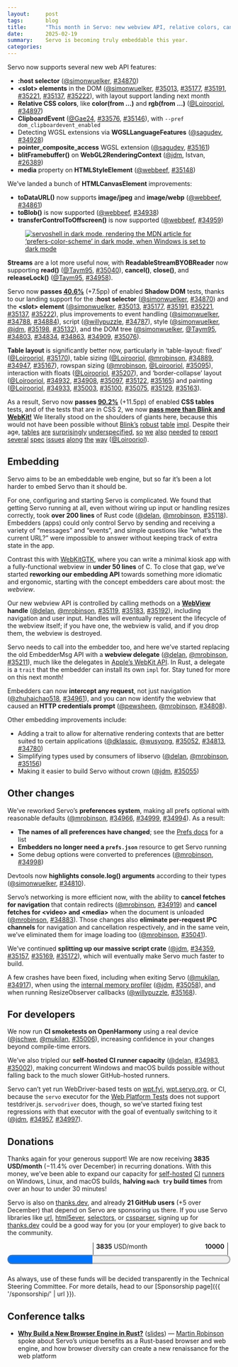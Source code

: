 ```yaml
---
layout:     post
tags:       blog
title:      "This month in Servo: new webview API, relative colors, canvas buffs, and more!"
date:       2025-02-19
summary:    Servo is becoming truly embeddable this year.
categories:
---
```


Servo now supports several new web API features:

- **:host selector** ([@simonwuelker](https://github.com/simonwuelker), [#34870](https://github.com/servo/servo/pull/34870))
- **&lt;slot> elements** in the DOM ([@simonwuelker](https://github.com/simonwuelker), [#35013](https://github.com/servo/servo/pull/35013), [#35177](https://github.com/servo/servo/pull/35177), [#35191](https://github.com/servo/servo/pull/35191), [#35221](https://github.com/servo/servo/pull/35221), [#35137](https://github.com/servo/servo/pull/35137), [#35222](https://github.com/servo/servo/pull/35222)), with layout support landing next month
- **Relative CSS colors**, like **color(from …)** and **rgb(from …)** ([@Loirooriol](https://github.com/Loirooriol), [#34897](https://github.com/servo/servo/pull/34897))
- **ClipboardEvent** ([@Gae24](https://github.com/Gae24), [#33576](https://github.com/servo/servo/pull/33576), [#35146](https://github.com/servo/servo/pull/35146)), with `--pref dom_clipboardevent_enabled`
- Detecting WGSL extensions via **WGSLLanguageFeatures** ([@sagudev](https://github.com/sagudev), [#34928](https://github.com/servo/servo/pull/34928))
- **pointer_composite_access** WGSL extension ([@sagudev](https://github.com/sagudev), [#35161](https://github.com/servo/servo/pull/35161))
- **blitFramebuffer()** on **WebGL2RenderingContext** ([@jdm](https://github.com/jdm), Istvan, [#26389](https://github.com/servo/servo/pull/26389))
- **media** property on **HTMLStyleElement** ([@webbeef](https://github.com/webbeef), [#35148](https://github.com/servo/servo/pull/35148))

We’ve landed a bunch of **HTMLCanvasElement** improvements:

- **toDataURL()** now supports **image/jpeg** and **image/webp** ([@webbeef](https://github.com/webbeef), [#34861](https://github.com/servo/servo/pull/34861))
- **toBlob()** is now supported ([@webbeef](https://github.com/webbeef), [#34938](https://github.com/servo/servo/pull/34938))
- **transferControlToOffscreen()** is now supported ([@webbeef](https://github.com/webbeef), [#34959](https://github.com/servo/servo/pull/34959))

<figure style="display: flex; justify-content: center;">
  <a href="{{ '/img/blog/january-2025.png' | url }}"><img src="{{ '/img/blog/january-2025.png' | url }}"
    alt="servoshell in dark mode, rendering the MDN article for ‘prefers-color-scheme’ in dark mode, when Windows is set to dark mode"></a>
</figure>

**Streams** are a lot more useful now, with **ReadableStreamBYOBReader** now supporting **read()** ([@Taym95](https://github.com/Taym95), [#35040](https://github.com/servo/servo/pull/35040)), **cancel()**, **close()**, and **releaseLock()** ([@Taym95](https://github.com/Taym95), [#34958](https://github.com/servo/servo/pull/34958)).

Servo now **passes [40.6%](https://wpt.servo.org)** (+7.5pp) of enabled **Shadow DOM** tests, thanks to our landing support for the **:host selector** ([@simonwuelker](https://github.com/simonwuelker), [#34870](https://github.com/servo/servo/pull/34870)) and the **&lt;slot> element** ([@simonwuelker](https://github.com/simonwuelker), [#35013](https://github.com/servo/servo/pull/35013), [#35177](https://github.com/servo/servo/pull/35177), [#35191](https://github.com/servo/servo/pull/35191), [#35221](https://github.com/servo/servo/pull/35221), [#35137](https://github.com/servo/servo/pull/35137), [#35222](https://github.com/servo/servo/pull/35222)), plus improvements to event handling ([@simonwuelker](https://github.com/simonwuelker), [#34788](https://github.com/servo/servo/pull/34788), [#34884](https://github.com/servo/servo/pull/34884)), script ([@willypuzzle](https://github.com/willypuzzle), [#34787](https://github.com/servo/servo/pull/34787)), style ([@simonwuelker](https://github.com/simonwuelker), [@jdm](https://github.com/jdm), [#35198](https://github.com/servo/servo/pull/35198), [#35132](https://github.com/servo/servo/pull/35132)), and the DOM tree ([@simonwuelker](https://github.com/simonwuelker), [@Taym95](https://github.com/Taym95), [#34803](https://github.com/servo/servo/pull/34803), [#34834](https://github.com/servo/servo/pull/34834), [#34863](https://github.com/servo/servo/pull/34863), [#34909](https://github.com/servo/servo/pull/34909), [#35076](https://github.com/servo/servo/pull/35076)).

**Table layout** is significantly better now, particularly in ‘table-layout: fixed’ ([@Loirooriol](https://github.com/Loirooriol), [#35170](https://github.com/servo/servo/pull/35170)), table sizing ([@Loirooriol](https://github.com/Loirooriol), [@mrobinson](https://github.com/mrobinson), [#34889](https://github.com/servo/servo/pull/34889), [#34947](https://github.com/servo/servo/pull/34947), [#35167](https://github.com/servo/servo/pull/35167)), rowspan sizing ([@mrobinson](https://github.com/mrobinson), [@Loirooriol](https://github.com/Loirooriol), [#35095](https://github.com/servo/servo/pull/35095)), interaction with floats ([@Loirooriol](https://github.com/Loirooriol), [#35207](https://github.com/servo/servo/pull/35207)), and ‘border-collapse’ layout ([@Loirooriol](https://github.com/Loirooriol), [#34932](https://github.com/servo/servo/pull/34932), [#34908](https://github.com/servo/servo/pull/34908), [#35097](https://github.com/servo/servo/pull/35097), [#35122](https://github.com/servo/servo/pull/35122), [#35165](https://github.com/servo/servo/pull/35165)) and painting ([@Loirooriol](https://github.com/Loirooriol), [#34933](https://github.com/servo/servo/pull/34933), [#35003](https://github.com/servo/servo/pull/35003), [#35100](https://github.com/servo/servo/pull/35100), [#35075](https://github.com/servo/servo/pull/35075), [#35129](https://github.com/servo/servo/pull/35129), [#35163](https://github.com/servo/servo/pull/35163)).

As a result, Servo now **passes [90.2%](https://wpt.servo.org)** (+11.5pp) of enabled **CSS tables** tests, and of the tests that are in CSS 2, we now [**pass more than Blink and WebKit!**](https://wpt.fyi/results/css/CSS2/tables?sha=d46d9abdea&max-count=1&to=2025-02-01T00%3A00%3A00.000Z&product=servo&product=chrome&product=safari&product=firefox)
We literally stood on the shoulders of giants here, because this would not have been possible without [Blink’s](https://github.com/servo/servo/blob/3122de08f3571a4026e825dd3ef6412cb37abfae/components/layout_2020/table/mod.rs#L8-L11) [robust](https://github.com/servo/servo/blob/3122de08f3571a4026e825dd3ef6412cb37abfae/components/layout_2020/table/layout.rs#L650-L654) [table](https://github.com/servo/servo/blob/3122de08f3571a4026e825dd3ef6412cb37abfae/components/layout_2020/table/layout.rs#L1246-L1248) [impl](https://github.com/servo/servo/blob/3122de08f3571a4026e825dd3ef6412cb37abfae/components/layout_2020/table/layout.rs#L1332-L1333).
Despite their age, [tables](https://github.com/w3c/csswg-drafts/issues/9781) [are](https://github.com/w3c/csswg-drafts/issues/9916) [surprisingly](https://github.com/w3c/csswg-drafts/issues/10132) [underspecified](https://github.com/w3c/csswg-drafts/issues/10133), [so](https://github.com/w3c/csswg-drafts/issues/10881) [we](https://github.com/w3c/csswg-drafts/issues/10885) [also](https://github.com/w3c/csswg-drafts/issues/10937) [needed](https://github.com/w3c/csswg-drafts/issues/11171) [to](https://github.com/w3c/csswg-drafts/issues/11404) [report](https://github.com/w3c/csswg-drafts/issues/11408) [several](https://github.com/w3c/csswg-drafts/issues/11419) [spec](https://github.com/w3c/csswg-drafts/issues/11489) [issues](https://github.com/w3c/csswg-drafts/issues/11504) [along](https://github.com/w3c/csswg-drafts/issues/11515) [the](https://github.com/w3c/csswg-drafts/issues/11568) [way](https://github.com/w3c/csswg-drafts/issues/11570) ([@Loirooriol](https://github.com/Loirooriol)).

## Embedding

Servo aims to be an embeddable web engine, but so far it’s been a lot harder to embed Servo than it should be.

For one, configuring and starting Servo is complicated.
We found that getting Servo running at all, even without wiring up input or handling resizes correctly, took **over 200 lines** of Rust code ([@delan](https://github.com/delan), [@mrobinson](https://github.com/mrobinson), [#35118](https://github.com/servo/servo/pull/35118)).
Embedders (apps) could only control Servo by sending and receiving a variety of “messages” and “events”, and simple questions like “what’s the current URL?” were impossible to answer without keeping track of extra state in the app.

Contrast this with [WebKitGTK](https://webkitgtk.org/), where you can write a minimal kiosk app with a fully-functional webview in **under 50 lines** of C.
To close that gap, we’ve started **reworking our embedding API** towards something more idiomatic and ergonomic, starting with the concept embedders care about most: the *webview*.

Our new webview API is controlled by calling methods on a **[WebView](https://doc.servo.org/servo/struct.WebView.html) handle** ([@delan](https://github.com/delan), [@mrobinson](https://github.com/mrobinson), [#35119](https://github.com/servo/servo/pull/35119), [#35183](https://github.com/servo/servo/pull/35183), [#35192](https://github.com/servo/servo/pull/35192)), including navigation and user input.
Handles will eventually represent the lifecycle of the webview itself; if you have one, the webview is valid, and if you drop them, the webview is destroyed.

Servo needs to call into the embedder too, and here we’ve started replacing the old EmbedderMsg API with a **webview delegate** ([@delan](https://github.com/delan), [@mrobinson](https://github.com/mrobinson), [#35211](https://github.com/servo/servo/pull/35211)), much like the delegates in [Apple’s WebKit API](https://developer.apple.com/documentation/webkit/wkuidelegate?language=objc).
In Rust, a delegate is a `trait` that the embedder can install its own `impl` for.
Stay tuned for more on this next month!

Embedders can now **intercept any request**, not just navigation ([@zhuhaichao518](https://github.com/zhuhaichao518), [#34961](https://github.com/servo/servo/pull/34961)), and you can now identify the webview that caused an **HTTP credentials prompt** ([@pewsheen](https://github.com/pewsheen), [@mrobinson](https://github.com/mrobinson), [#34808](https://github.com/servo/servo/pull/34808)).

Other embedding improvements include:

- Adding a trait to allow for alternative rendering contexts that are better suited to certain applications ([@dklassic](https://github.com/dklassic), [@wusyong](https://github.com/wusyong), [#35052](https://github.com/servo/servo/pull/35052), [#34813](https://github.com/servo/servo/pull/34813), [#34780](https://github.com/servo/servo/pull/34780))
- Simplifying types used by consumers of libservo ([@delan](https://github.com/delan), [@mrobinson](https://github.com/mrobinson), [#35156](https://github.com/servo/servo/pull/35156))
- Making it easier to build Servo without crown ([@jdm](https://github.com/jdm), [#35055](https://github.com/servo/servo/pull/35055))

## Other changes

We’ve reworked Servo’s **preferences system**, making all prefs optional with reasonable defaults ([@mrobinson](https://github.com/mrobinson), [#34966](https://github.com/servo/servo/pull/34966), [#34999](https://github.com/servo/servo/pull/34999), [#34994](https://github.com/servo/servo/pull/34994)).
As a result:

- **The names of all preferences have changed**; see the [Prefs docs](https://doc.servo.org/servo_config/prefs/struct.Preferences.html) for a list
- **Embedders no longer need a `prefs.json`** resource to get Servo running
- Some debug options were converted to preferences ([@mrobinson](https://github.com/mrobinson), [#34998](https://github.com/servo/servo/pull/34998))

Devtools now **highlights console.log() arguments** according to their types ([@simonwuelker](https://github.com/simonwuelker), [#34810](https://github.com/servo/servo/pull/34810)).

Servo’s networking is more efficient now, with the ability to **cancel fetches for navigation** that contain redirects ([@mrobinson](https://github.com/mrobinson), [#34919](https://github.com/servo/servo/pull/34919)) and **cancel fetches for &lt;video> and &lt;media>** when the document is unloaded ([@mrobinson](https://github.com/mrobinson), [#34883](https://github.com/servo/servo/pull/34883)).
Those changes also **eliminate per-request IPC channels** for navigation and cancellation respectively, and in the same vein, we’ve eliminated them for image loading too ([@mrobinson](https://github.com/mrobinson), [#35041](https://github.com/servo/servo/pull/35041)).

We’ve continued **splitting up our massive script crate** ([@jdm](https://github.com/jdm), [#34359](https://github.com/servo/servo/pull/34359), [#35157](https://github.com/servo/servo/pull/35157), [#35169](https://github.com/servo/servo/pull/35169), [#35172](https://github.com/servo/servo/pull/35172)), which will eventually make Servo much faster to build.

A few crashes have been fixed, including when exiting Servo ([@mukilan](https://github.com/mukilan), [#34917](https://github.com/servo/servo/pull/34917)), when using the [internal memory profiler](https://book.servo.org/hacking/profiling.html#memory-profiling) ([@jdm](https://github.com/jdm), [#35058](https://github.com/servo/servo/pull/35058)), and when running ResizeObserver callbacks ([@willypuzzle](https://github.com/willypuzzle), [#35168](https://github.com/servo/servo/pull/35168)).

## For developers

We now run **CI smoketests on OpenHarmony** using a real device ([@jschwe](https://github.com/jschwe), [@mukilan](https://github.com/mukilan), [#35006](https://github.com/servo/servo/pull/35006)), increasing confidence in your changes beyond compile-time errors.

We’ve also tripled our **self-hosted CI runner capacity** ([@delan](https://github.com/delan), [#34983](https://github.com/servo/servo/pull/34983), [#35002](https://github.com/servo/servo/pull/35002)), making concurrent Windows and macOS builds possible without falling back to the much slower GitHub-hosted runners.

Servo can’t yet run WebDriver-based tests on [wpt.fyi](https://wpt.fyi), [wpt.servo.org](https://wpt.servo.org), or CI, because the `servo` executor for the [Web Platform Tests](https://web-platform-tests.org) does not support testdriver.js.
`servodriver` does, though, so we’ve started fixing test regressions with that executor with the goal of eventually switching to it ([@jdm](https://github.com/jdm), [#34957](https://github.com/servo/servo/pull/34957), [#34997](https://github.com/servo/servo/pull/34997)).

## Donations

Thanks again for your generous support!
We are now receiving **3835 USD/month** (−11.4% over December) in recurring donations.
With this money, we’ve been able to expand our capacity for [self-hosted](https://ci0.servo.org) [CI](https://ci1.servo.org) [runners](https://ci2.servo.org) on Windows, Linux, and macOS builds, **halving `mach try` build times** from over an hour to under 30 minutes!

Servo is also on [thanks.dev](https://thanks.dev), and already **21 GitHub users** (+5 over December) that depend on Servo are sponsoring us there.
If you use Servo libraries like [url](https://crates.io/crates/url/reverse_dependencies), [html5ever](https://crates.io/crates/html5ever/reverse_dependencies), [selectors](https://crates.io/crates/selectors/reverse_dependencies), or [cssparser](https://crates.io/crates/cssparser/reverse_dependencies), signing up for [thanks.dev](https://thanks.dev) could be a good way for you (or your employer) to give back to the community.

<figure class="_fig" style="width: 100%; margin: 1em 0;"><div class="_flex" style="height: calc(1lh + 3em); flex-flow: column nowrap; text-align: left;">
    <div style="position: relative; text-align: right;">
        <div style="position: absolute; margin-left: calc(100% * 3835 / 10000); padding-left: 0.5em;"><strong>3835</strong> USD/month</div>
        <div style="position: absolute; margin-left: calc(100% * 3835 / 10000); height: calc(1lh + 1.5em); border-left: 1px solid;"></div>
        <div style="position: absolute; margin-left: calc(100% - 0.5em); height: calc(1lh + 1.5em); border-left: 1px solid;"></div>
        <div style="padding-right: 1em;"><strong>10000</strong><!-- USD/month --></div>
    </div>
    <progress value="3835" max="10000" style="transform: scale(3); transform-origin: top left; width: calc(100% / 3);"></progress>
</div></figure>

As always, use of these funds will be decided transparently in the Technical Steering Committee.
For more details, head to our [Sponsorship page]({{ '/sponsorship/' | url }}).

## Conference talks

- [**Why Build a New Browser Engine in Rust?**](https://www.youtube.com/watch?v=s0MIHKv45C0) ([slides](https://servo.org/slides/2025-01-21-barcelona-free-software/)) — [Martin Robinson](https://abandonedwig.info) spoke about Servo’s unique benefits as a Rust-based browser and web engine, and how browser diversity can create a new renaissance for the web platform

<style>
    .content {
        container-type: inline-size;
    }
    ._paired_figure {
        margin: 1em 0;
    }
    @container (min-width: 55em) {
        ._paired_figure {
            display: grid;
            grid-template-columns: auto 33em;
            column-gap: 2em;
            row-gap: 1em;
        }
        ._paired_figure > ._text_before,
        ._paired_figure > ._text_after {
            flex: 1 1 20em;
            grid-column: 1 / 2;
        }
        ._paired_figure > figure:not(#specificity) {
            flex: 0 1 33em;
            grid-row: 1 / 3;
            grid-column: 2 / 3;
            margin: 0;
        }
    }

    ._correction {
        max-width: 33em;
        margin: 1em auto;
        border-bottom: 1px solid;
        padding-bottom: 1em;
    }
    ._note {
        margin: 1em 1em;
        border-left: 1px solid;
        padding-left: 1em;
        opacity: 0.75;
    }
</style>
